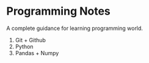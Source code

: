 # Programming Notes
A complete guidance for learning programming world. 
1) Git +  Github
2) Python
3) Pandas + Numpy